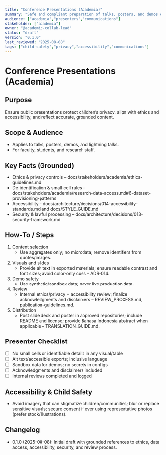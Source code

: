 ```yaml
---
title: "Conference Presentations (Academia)"
summary: "Safe and compliant preparation of talks, posters, and demos derived from MerajutASA research."
audience: ["academia","presenters","communications"]
stakeholder: ["academia"]
owner: "@academic-collab-lead"
status: "draft"
version: "0.1.0"
last_reviewed: "2025-08-08"
tags: ["child-safety","privacy","accessibility","communications"]
---
```


# Conference Presentations (Academia)

## Purpose
Ensure public presentations protect children’s privacy, align with ethics and accessibility, and reflect accurate, grounded content.

## Scope & Audience
- Applies to talks, posters, demos, and lightning talks.
- For faculty, students, and research staff.

## Key Facts (Grounded)
- Ethics & privacy controls – docs/stakeholders/academia/ethics-guidelines.md
- De‑identification & small‑cell rules – docs/stakeholders/academia/research-data-access.md#6-dataset-provisioning-patterns
- Accessibility – docs/architecture/decisions/014-accessibility-standards.md and docs/STYLE_GUIDE.md
- Security & lawful processing – docs/architecture/decisions/013-security-framework.md

## How‑To / Steps
1) Content selection
   - Use aggregates only; no microdata; remove identifiers from quotes/images.
2) Visuals and slides
   - Provide alt text in exported materials; ensure readable contrast and font sizes; avoid color‑only cues – ADR‑014.
3) Demo safety
   - Use synthetic/sandbox data; never live production data.
4) Review
   - Internal ethics/privacy + accessibility review; finalize acknowledgments and disclaimers – REVIEW_PROCESS.md, publication-guidelines.md.
5) Distribution
   - Post slide deck and poster in approved repositories; include README and license; provide Bahasa Indonesia abstract when applicable – TRANSLATION_GUIDE.md.

## Presenter Checklist
- [ ] No small cells or identifiable details in any visual/table
- [ ] Alt text/accessible exports; inclusive language
- [ ] Sandbox data for demos; no secrets in configs
- [ ] Acknowledgments and disclaimers included
- [ ] Internal reviews completed and logged

## Accessibility & Child Safety
- Avoid imagery that can stigmatize children/communities; blur or replace sensitive visuals; secure consent if ever using representative photos (prefer stock/illustrations).

## Changelog
- 0.1.0 (2025-08-08): Initial draft with grounded references to ethics, data access, accessibility, security, and review process.
